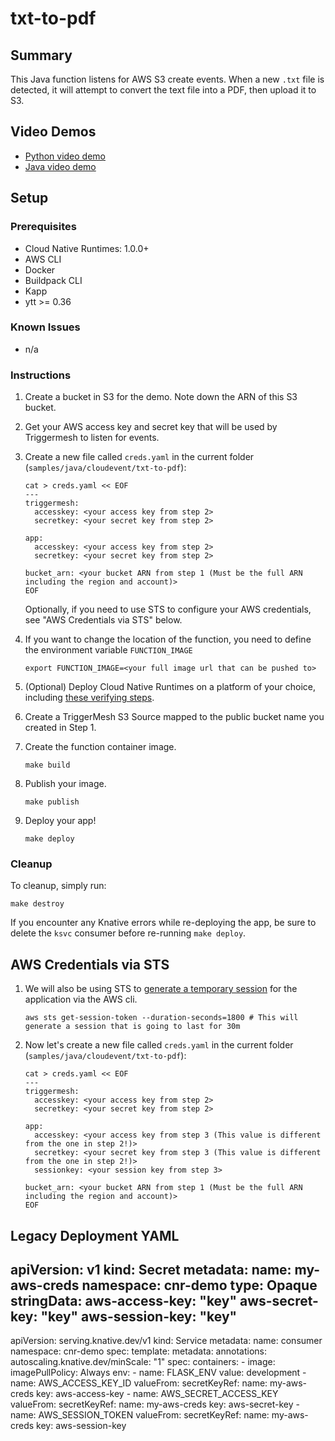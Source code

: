 # txt-to-pdf

## Summary

This Java function listens for AWS S3 create events. When a new `.txt` file is detected, it will attempt to convert the text file into a PDF, then upload it to S3.

## Video Demos

- [Python video demo](https://vimeo.com/724580619)
- [Java video demo](https://vimeo.com/724580576)

## Setup

### Prerequisites
* Cloud Native Runtimes: 1.0.0+
* AWS CLI
* Docker
* Buildpack CLI
* Kapp
* ytt >= 0.36

### Known Issues
* n/a

### Instructions

1. Create a bucket in S3 for the demo. Note down the ARN of this S3 bucket.

1. Get your AWS access key and secret key that will be used by Triggermesh to listen for events.

1. Create a new file called `creds.yaml` in the current folder (`samples/java/cloudevent/txt-to-pdf`):
    ```
    cat > creds.yaml << EOF
    ---
    triggermesh:
      accesskey: <your access key from step 2>
      secretkey: <your secret key from step 2>

    app:
      accesskey: <your access key from step 2>
      secretkey: <your secret key from step 2>

    bucket_arn: <your bucket ARN from step 1 (Must be the full ARN including the region and account)>
    EOF
    ```

    Optionally, if you need to use STS to configure your AWS credentials, see "AWS Credentials via STS" below.

1.  If you want to change the location of the function, you need to define the environment variable `FUNCTION_IMAGE`
    ```
    export FUNCTION_IMAGE=<your full image url that can be pushed to>
    ```

1. (Optional) Deploy Cloud Native Runtimes on a platform of your choice, including [these verifying steps](https://docs.vmware.com/en/Cloud-Native-Runtimes-for-VMware-Tanzu/1.0/tanzu-cloud-native-runtimes-1-0/GUID-verifying-triggermesh.html).

1. Create a TriggerMesh S3 Source mapped to the public bucket name you created in Step 1.

1. Create the function container image.
    ```
    make build
    ```

1. Publish your image.
    ```
    make publish
    ```

1. Deploy your app!
    ```
    make deploy
    ```

### Cleanup
To cleanup, simply run:
```
make destroy
```    

If you encounter any Knative errors while re-deploying the app, be sure to delete the `ksvc` consumer before re-running `make deploy`.


## AWS Credentials via STS

1. We will also be using STS to [generate a temporary session](https://docs.aws.amazon.com/IAM/latest/UserGuide/id_credentials_temp_use-resources.html) for the application via the AWS cli.
    ```
    aws sts get-session-token --duration-seconds=1800 # This will generate a session that is going to last for 30m
    ```

1. Now let's create a new file called `creds.yaml` in the current folder (`samples/java/cloudevent/txt-to-pdf`):
    ```
    cat > creds.yaml << EOF
    ---
    triggermesh:
      accesskey: <your access key from step 2>
      secretkey: <your secret key from step 2>

    app:
      accesskey: <your access key from step 3 (This value is different from the one in step 2!)>
      secretkey: <your secret key from step 3 (This value is different from the one in step 2!)>
      sessionkey: <your session key from step 3>

    bucket_arn: <your bucket ARN from step 1 (Must be the full ARN including the region and account)>
    EOF
    ```

## Legacy Deployment YAML

apiVersion: v1
kind: Secret
metadata:
  name: my-aws-creds
  namespace: cnr-demo
type: Opaque
stringData:
  aws-access-key: "key"
  aws-secret-key: "key"
  aws-session-key: "key"
---
apiVersion: serving.knative.dev/v1
kind: Service
metadata:
  name: consumer
  namespace: cnr-demo
spec:
  template:
    metadata:
      annotations:
        autoscaling.knative.dev/minScale: "1"
    spec:
      containers:
        - image: <your-image>
          imagePullPolicy: Always
          env:
            - name: FLASK_ENV
              value: development
            - name: AWS_ACCESS_KEY_ID
              valueFrom:
                secretKeyRef:
                  name: my-aws-creds
                  key: aws-access-key
            - name: AWS_SECRET_ACCESS_KEY
              valueFrom:
                secretKeyRef:
                  name: my-aws-creds
                  key: aws-secret-key
            - name: AWS_SESSION_TOKEN
              valueFrom:
                secretKeyRef:
                  name: my-aws-creds
                  key: aws-session-key
```
